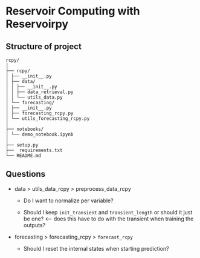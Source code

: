 # Reservoir Computing with Reservoirpy

## Structure of project

```
rcpy/
│
├── rcpy/
│ ├── __init__.py
│ ├── data/
│ │ ├── __init__.py
│ │ ├── data_retrieval.py
│ │ └── utils_data.py
│ └── forecasting/
│ ├── __init__.py
│ ├── forecasting_rcpy.py
│ └── utils_forecasting_rcpy.py
│
├── notebooks/
│ └── demo_notebook.ipynb
│
├── setup.py
├──  requirements.txt
└── README.md
```



## Questions

- data > utils_data_rcpy > preprocess_data_rcpy
  
  - Do I want to normalize per variable?
  
  - Should I keep `init_transient` and `transient_length` or should it just be one? <-- does this have to do with the transient when training the outputs?

- forecasting > forecasting_rcpy > `forecast_rcpy`
  
  - Should I reset the internal states when starting prediction?
